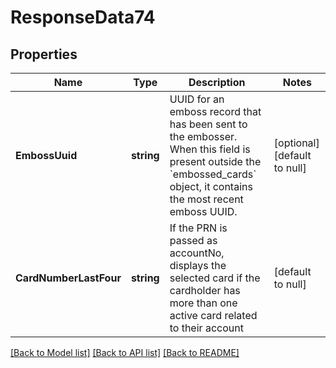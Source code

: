 # ResponseData74

## Properties
Name | Type | Description | Notes
------------ | ------------- | ------------- | -------------
**EmbossUuid** | **string** | UUID for an emboss record that has been sent to the embosser. When this field is present outside the &#x60;embossed_cards&#x60; object, it contains the most recent emboss UUID. | [optional] [default to null]
**CardNumberLastFour** | **string** | If the PRN is passed as accountNo, displays the selected card if the cardholder has more than one active card related to their account | [default to null]

[[Back to Model list]](../README.md#documentation-for-models) [[Back to API list]](../README.md#documentation-for-api-endpoints) [[Back to README]](../README.md)

